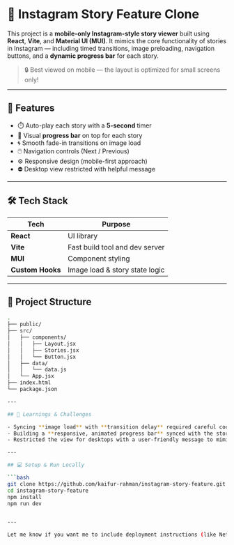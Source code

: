 # 📱 Instagram Story Feature Clone

This project is a **mobile-only Instagram-style story viewer** built using **React**, **Vite**, and **Material UI (MUI)**. It mimics the core functionality of stories in Instagram — including timed transitions, image preloading, navigation buttons, and a **dynamic progress bar** for each story.

> 🔒 Best viewed on mobile — the layout is optimized for small screens only!

---

## 🚀 Features

- ⏱️ Auto-play each story with a **5-second** timer
- 📶 Visual **progress bar** on top for each story
- 🌀 Smooth fade-in transitions on image load
- 🖱️ Navigation controls (Next / Previous)
- ⚙️ Responsive design (mobile-first approach)
- ⛔ Desktop view restricted with helpful message

---

## 🛠️ Tech Stack

| Tech            | Purpose                        |
|----------------|--------------------------------|
| **React**       | UI library                     |
| **Vite**        | Fast build tool and dev server |
| **MUI**         | Component styling              |
| **Custom Hooks**| Image load & story state logic |

---

## 📂 Project Structure

```bash
.
├── public/
├── src/
│   ├── components/
│   │   ├── Layout.jsx
│   │   ├── Stories.jsx
│   │   └── Button.jsx
│   ├── data/
│   │   └── data.js
│   └── App.jsx
├── index.html
└── package.json

---

## 🧠 Learnings & Challenges

- Syncing **image load** with **transition delay** required careful coordination using `onload` and `setTimeout`.
- Building a **responsive, animated progress bar** synced with the story timer was the most fun and challenging part.
- Restricted the view for desktops with a user-friendly message to mimic Instagram UX.

---

## 💻 Setup & Run Locally

```bash
git clone https://github.com/kaifur-rahman/instagram-story-feature.git
cd instagram-story-feature
npm install
npm run dev


---

Let me know if you want me to include deployment instructions (like Netlify/Vercel), or if you've used TypeScript or added animations with Framer Motion — I can tailor it accordingly.
